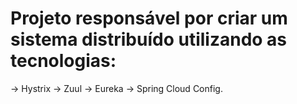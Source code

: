 # Projeto responsável por criar um sistema distribuído utilizando as tecnologias:
-> Hystrix
-> Zuul
-> Eureka
-> Spring Cloud Config.

